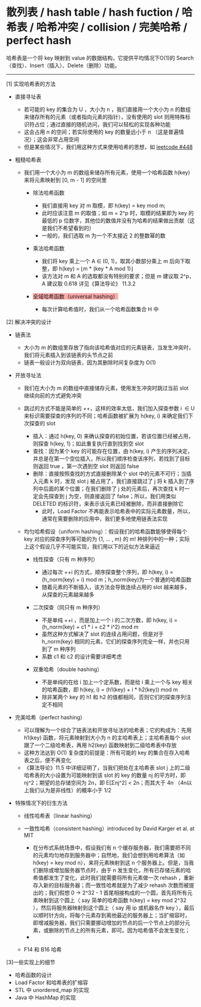 # 散列表 / hash table / hash fuction / 哈希表 / 哈希冲突 / collision / 完美哈希 / perfect hash

哈希表是一个将 key 映射到 value 的数据结构，它提供平均情况下O(1)的 Search（查找）、Insert（插入）、Delete（删除）功能。

---

[1] 实现哈希表的方法

* 直接寻址表
    * 若可能的 key 的集合为 U ，大小为 n ，我们直接用一个大小为 n 的数组来储存所有的元素（或者指向元素的指针），没有使用的 slot 则用特殊标识符占位；通过直接的随机访问，我们可以轻松的实现各种功能
    * 这会占用 n 的空间；若实际使用的 key 的数量远小于 n （这是普遍情况）；这会非常占用空间
    * 但是某些情况下，我们用这种方式来使用哈希的思想，如 [leetcode #448](https://leetcode-cn.com/problems/find-all-numbers-disappeared-in-an-array/)

* 粗糙哈希表
    * 我们用一个大小为 m 的数组来储存所有元素，使用一个哈希函数 h(key) 来将元素映射到 [0, m - 1] 的空间里
        * 除法哈希函数
            * 我们直接用 key 对 m 取模，即 h(key) = key mod m;
            * 此时应该注意 m 的取值；如 m = 2^p 时，取模的结果即为 key 的最低的 p 位数字，其他位的数值并没有为哈希的结果做出贡献（这是我们不希望看到的）
            * 一般的，我们选取 m 为一个不太接近 2 的整数幂的数
        
        * 乘法哈希函数
            * 我们将 key 乘上一个 A ∈ (0, 1)，取其小数部分乘上 m 后向下取整，即 h(key) = ⌊m * (key * A mod 1)⌋
            * 该方法对 m 和 A 的选取都没有特别的要求；但是 m 建议取 2^p， A 建议取 0.618 详见《算法导论》 11.3.2
        
        * <span style="background-color: #ffaaaa">全域哈希函数（universal hashing）</span>
            * 每次计算哈希值时，我们从一个哈希函数集合 H 中

[2] 解决冲突的设计

* 链表法
    * 大小为 m 的数组里存放了指向该哈希值对应的元素链表，当发生冲突时，我们将元素插入到该链表的头节点之前
    * 链表一般设计为双向链表，因为其删除时间复杂度为 O(1)

* 开放寻址法
    * 我们在大小为 m 的数组中直接储存元素，使用发生冲突时跳过当前 slot 继续向前的方式避免冲突
    * 跳过的方式不能是简单的 ++，这样的效率太低，我们加入探查参数 i  ∈ U来标识需要探查的序列的不同；哈希函数被扩展为 h(key, i) 来确定我们下次探查的 slot
        * 插入：通过 h(key, 0) 来确认探查的初始位置，若该位置已经被占用，则探查 h(key, 1)；如此重复执行直到找到空 slot
        * 查找：因为某个 key 的可能存在位置，由 h(key, i) 产生的序列决定，并总是在第一个空位插入，所以我们顺序检查该序列，若找到了目标则返回 true ，第一次遇到空 slot 则返回 false
        * 删除：直接按照查找的方式直接删除某个 slot 中的元素不可行；当插入元素 k 时，发现 slot j 被占用了，我们直接跳过了 j 将 k 插入到了序列中后面的某个位置；在我们删除了 j 处的元素后，再次查找 k 时一定会先探查到 j 为空，则直接返回了 false；所以，我们用类似 DELETED 的标识符，来表示该元素已经被删除，而非直接删除它
            * 此时，Load Factor 不再能表示哈希表中的实际元素数量，所以，通常在需要删除的应用中，我们更多地使用链表法实现
    
    * 均匀哈希假设（uniform hashing）：假设我们的哈希函数能够使得每个 key 对应的探查序列等可能的为 {1, ... , m} 的 m! 种排列中的一种；实际上这个假设几乎不可能实现，我们用以下的近似方法来逼近
        * 线性探查（只有 m 种序列）
            * 通过每次 ++i 的方式，顺序探查整个序列，即 h(key, i) = (h_norm(key) + i) mod m；h_norm(key)为一个普通的哈希函数
            * 随着元素的不断插入，该方法会导致连续占用的 slot 越来越多，从探查的元素越来越多
        
        * 二次探查（同只有 m 种序列）
            * 不是单纯 ++i ，而是加上一个 i 的二次方数，即 h(key, i) = (h_norm(key) + c1 * i + c2 * i^2) mod m
            * 虽然这种方式解决了 slot 的连续占用问题，但是对于 h_norm(key) 相同的元素，它们的探查序列完全一样，并也只用到了 m 种序列
            * 系数 c1 和 c2 的设计需要详细考虑
        
        * 双重哈希（double hashing）
            * 不是单纯的在给 i 加上一个定系数，而是给 i 乘上一个与 key 相关的哈希函数，即 h(key, i) = (h1(key) + i * h2(key)) mod m
            * 除非某两个 key 的 h1 和 h2 的值都相同，否则它们的探查序列注定不相同

* 完美哈希（perfect hashing）
    * 可以理解为一个综合了链表法和开放寻址法的哈希表；它的构成为：先用 h1(key) 函数，将元素映射到大小为 n 的主哈希表上；主哈希表每个 slot 跟了一个二级哈希表，再用 h2(key) 函数映射到二级哈希表中存放
    * 这种方法达到 O(1) 复杂度的前提是：所有可能的 key 的集合在存入哈希表之后，便不再变化
    * 《算法导论》11.5 中详细证明了，当我们把处在主哈希表 slot j 上的二级哈希表的大小设置为可能映射到该 slot 的 key 的数量 nj 的平方时，即 nj^2；期望的总存储空间为 2n，即 E[Σnj^2] < 2n；而其大于 4n （4n以上我们认为是非线性）的概率小于 1/2

* 特殊情况下的衍生方法
    * 线性哈希表（linear hashing）
    * 一致性哈希（consistent hashing）introduced by David Karger et al. at MIT
        * 在分布式系统场景中，假设我们有 n 个缓存服务器，我们需要把不同的元素均匀地存到服务器中；自然地，我们会想到用哈希算法（如 h(key) = key mod n），来将元素映射到这 n 个服务器上。但是，当我们删除或增加服务器节点时，由于 n 发生变化，所有已存储元素的哈希值都发生了变化，此时我们就需要将所有元素做一次 rehash ，重新存入新的目标服务器；而一致性哈希就是为了减少 rehash 次数而被提出的；我们假想 0 -> 2^32 - 1 首尾相接构成的一个圆，首先将所有元素映射到这个圆上（ say 简单的哈希函数 h(key) = key mod 2^32 ），然后将服务器映射到这个圆上（ say 用 ip 或机器名作 key ），最后以顺时针方向，将每个元素存到离他最近的服务器上；当扩缩容时，即增减服务器，我们只需要挪动增加的节点的后一个节点上的部分元素，或删除的节点上的所有元素，即可。因为哈希值不会发生变化；
        *
    
    * F14 和 B16 哈希

[3]一些实现上的细节

* 哈希函数的设计
* Load Factor 和哈希表的扩缩容
* STL 中 unordered_map 的实现
* Java 中 HashMap 的实现
